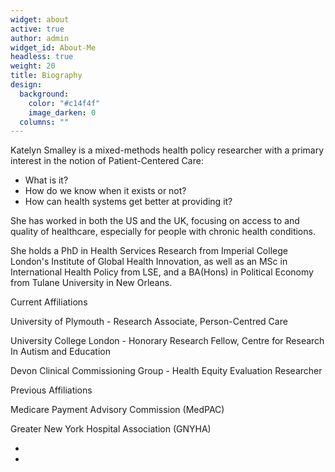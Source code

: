 ```yaml
---
widget: about
active: true
author: admin
widget_id: About-Me
headless: true
weight: 20
title: Biography
design:
  background:
    color: "#c14f4f"
    image_darken: 0
  columns: ""
---
```

Katelyn Smalley is a mixed-methods health policy researcher with a primary interest in the notion of Patient-Centered Care: 

* What is it? 
* How do we know when it exists or not? 
* How can health systems get better at providing it?

She has worked in both the US and the UK, focusing on access to and quality of healthcare, especially for people with chronic health conditions. 

She holds a PhD in Health Services Research from Imperial College London's Institute of Global Health Innovation, as well as an MSc in International Health Policy from LSE, and a BA(Hons) in Political Economy from Tulane University in New Orleans. 

Current Affiliations

University of Plymouth - Research Associate, Person-Centred Care

University College London - Honorary Research Fellow, Centre for Research In Autism and Education

Devon Clinical Commissioning Group - Health Equity Evaluation Researcher

Previous Affiliations

Medicare Payment Advisory Commission (MedPAC)

Greater New York Hospital Association (GNYHA)

*
*